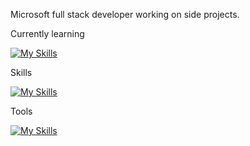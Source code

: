 Microsoft full stack developer working on side projects.

Currently learning 

[![My Skills](https://skillicons.dev/icons?i=supabase)](https://skillicons.dev)


Skills

[![My Skills](https://skillicons.dev/icons?i=dotnet,cs,html,css,git,postgres&perline=5)](https://skillicons.dev)


Tools

[![My Skills](https://skillicons.dev/icons?i=vscode,visualstudio,supabase,raspberrypi,github,codepen&perline=5)](https://skillicons.dev)
